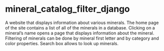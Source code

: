 # mineral_catalog_filter_django

A website that displays information about various minerals. 
The home page of the site contains a list of all of the minerals in a database. 
Clicking on a mineral’s name opens a page that displays information about the mineral.
Filtering of minerals can be done by mineral first letter and by category and color properties. 
Search box allows to look up minerals.
